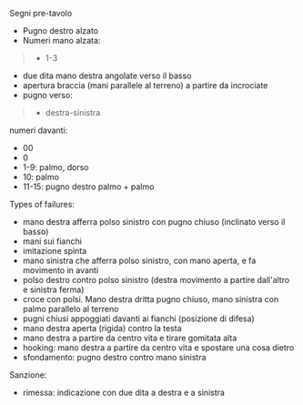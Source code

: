 Segni pre-tavolo
* Pugno destro alzato
* Numeri mano alzata:
> * 1-3
* due dita mano destra angolate verso il basso
* apertura braccia (mani parallele al terreno) a partire da incrociate
* pugno verso:
> * destra-sinistra

numeri davanti:
* 00
* 0
* 1-9: palmo, dorso
* 10: palmo
* 11-15: pugno destro palmo + palmo

Types of failures:
* mano destra afferra polso sinistro con pugno chiuso (inclinato verso il basso)
* mani sui fianchi
* imitazione spinta
* mano sinistra che afferra polso sinistro, con mano aperta, e fa movimento in avanti
* polso destro contro polso sinistro (destra movimento a partire dall'altro e sinistra ferma)
* croce con polsi. Mano destra dritta pugno chiuso, mano sinistra con palmo parallelo al terreno
* pugni chiusi appoggiati davanti ai fianchi (posizione di difesa)
* mano destra aperta (rigida) contro la testa
* mano destra a partire da centro vita e tirare gomitata alta
* hooking: mano destra a partire da centro vita e spostare una cosa dietro
* sfondamento: pugno destro contro mano sinistra

Sanzione:
* rimessa: indicazione con due dita a destra e a sinistra